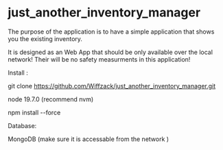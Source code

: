 # just_another_inventory_manager
The purpose of the application is to have a simple application that shows you the existing inventory.

It is designed as an Web App that should be only available over the local network!
Their will be no safety measurments in this application!

Install :

git clone https://github.com/Wiffzack/just_another_inventory_manager.git

node 19.7.0 (recommend nvm)

npm install --force

Database:

MongoDB (make sure it is accessable from the network )

